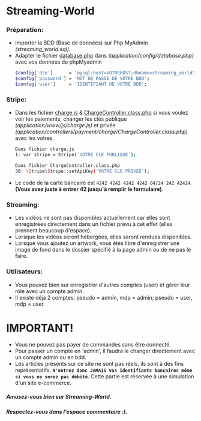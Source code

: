 ﻿# Streaming-World

### Préparation:

  - Importer la BDD (Base de données) sur Php MyAdmin *(streaming_world.sql)*.
  - Adapter le fichier [database.php](application/config/database.php) dans *(application/config/database.php)* avec vos données de phpMyadmin
    ```sh 
    $config['dsn']      = 'mysql:host=VOTREHOST;dbname=streaming_world';
    $config['password'] = 'MOT DE PASSE DE VOTRE BDD';
    $config['user']     = 'IDENTIFIANT DE VOTRE BDD';
    ```

### Stripe:

  - Dans les fichier [charge.js](application/www/js/charge.js) & [ChargeController.class.php](application/controllers/payment/charge/ChargeController.class.php) si vous voulez voir les paiements, changer les clés publique *(application/www/js/charge.js)* et privée *(application/controllers/payment/charge/ChargeController.class.php)* avec les votres.
    ```sh
    Dans fichier charge.js
    1: var stripe = Stripe('VOTRE CLE PUBLIQUE');

    Dans fichier ChargeController.class.php
    38: \Stripe\Stripe::setApiKey('VOTRE CLE PRIVEE');
    ```
  - Le code de la carte bancaire est `4242 4242 4242 4242 04/24 242 42424`. **(Vous avez juste à entrer 42 jusqu'à remplir le formulaire)**.

### Streaming:
  - Les vidéos ne sont pas disponibles actuellement car elles sont enregistrées directement dans un fichier prévu à cet effet (elles prennent beaucoup d'espace).
  - Lorsque les vidéos seront hébergées, elles seront rendues disponibles.
  - Lorsque vous ajoutez un artwork, vous êtes libre d'enregistrer une image de fond dans le dossier spécifié à la page admin ou de ne pas le faire.


### Utilisateurs:

  - Vous pouvez bien sur enregistrer d'autres comptes (user) et gérer leur role avec un compte admin.
  - Il existe déjà 2 comptes: pseudo = admin, mdp = admin; pseudo = user, mdp = user.

# IMPORTANT!

  - Vous ne pouvez pas payer de commandes sans être connecté.
  - Pour passer un compte en 'admin', il faudra le changer directement avec un compte admin ou en bdd.
  - Les articles présents sur ce site ne sont pas réels, ils sont à des fins représentatifs. **`N'entrez donc JAMAIS vos identifiants bancaires même si vous ne serez pas débité`**. Cette partie est réservée à une simulation d'un site e-commerce.

##### Amusez-vous bien sur Streaming-World.
##### Respectez-vous dans l'espace commentaire :).

